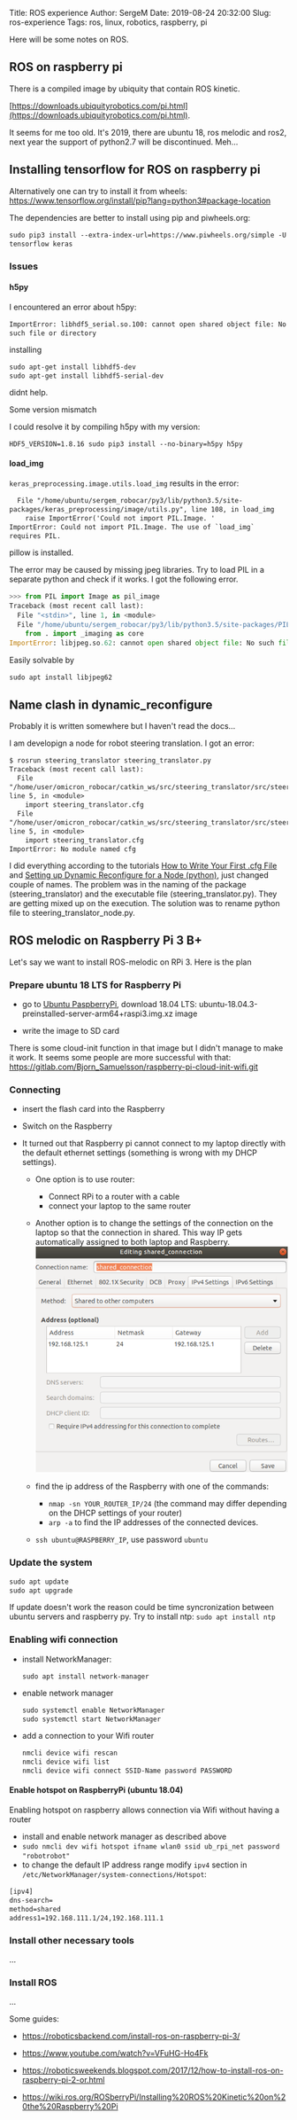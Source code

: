 Title: ROS experience
Author: SergeM
Date: 2019-08-24 20:32:00
Slug: ros-experience
Tags: ros, linux, robotics, raspberry, pi


Here will be some notes on ROS.


## ROS on raspberry pi
There is a compiled image by ubiquity that contain ROS kinetic.

[https://downloads.ubiquityrobotics.com/pi.html](https://downloads.ubiquityrobotics.com/pi.html).

It seems for me too old. It's 2019, there are ubuntu 18, ros melodic and ros2, next year the support of python2.7 will be discontinued. Meh... 


## Installing tensorflow for ROS on raspberry pi
Alternatively one can try to install it from wheels:
https://www.tensorflow.org/install/pip?lang=python3#package-location

The dependencies are better to install using pip and piwheels.org:
```
sudo pip3 install --extra-index-url=https://www.piwheels.org/simple -U tensorflow keras
```

### Issues
#### h5py
I encountered an error about h5py: 
```
ImportError: libhdf5_serial.so.100: cannot open shared object file: No such file or directory
```
installing 
```
sudo apt-get install libhdf5-dev
sudo apt-get install libhdf5-serial-dev
```
didnt help.

Some version mismatch

I could resolve it by compiling h5py with my version:
```
HDF5_VERSION=1.8.16 sudo pip3 install --no-binary=h5py h5py
```

#### load_img

`keras_preprocessing.image.utils.load_img` results in the error:
```
  File "/home/ubuntu/sergem_robocar/py3/lib/python3.5/site-packages/keras_preprocessing/image/utils.py", line 108, in load_img
    raise ImportError('Could not import PIL.Image. '
ImportError: Could not import PIL.Image. The use of `load_img` requires PIL.
```

pillow is installed. 

The error may be caused by missing jpeg libraries. Try to load PIL in a separate python and check if it works.
I got the following error.
```python
>>> from PIL import Image as pil_image
Traceback (most recent call last):
  File "<stdin>", line 1, in <module>
  File "/home/ubuntu/sergem_robocar/py3/lib/python3.5/site-packages/PIL/Image.py", line 95, in <module>
    from . import _imaging as core
ImportError: libjpeg.so.62: cannot open shared object file: No such file or directory
```

Easily solvable by 
```
sudo apt install libjpeg62
```


## Name clash in dynamic_reconfigure
Probably it is written somewhere but I haven't read the docs...

I am developign a node for robot steering translation. I got an error:
```
$ rosrun steering_translator steering_translator.py 
Traceback (most recent call last):
  File "/home/user/omicron_robocar/catkin_ws/src/steering_translator/src/steering_translator.py", line 5, in <module>
    import steering_translator.cfg
  File "/home/user/omicron_robocar/catkin_ws/src/steering_translator/src/steering_translator.py", line 5, in <module>
    import steering_translator.cfg
ImportError: No module named cfg
```

I did everything according to the tutorials [How to Write Your First .cfg File](http://wiki.ros.org/dynamic_reconfigure/Tutorials/HowToWriteYourFirstCfgFile)
and [Setting up Dynamic Reconfigure for a Node (python)](http://wiki.ros.org/dynamic_reconfigure/Tutorials/SettingUpDynamicReconfigureForANode%28python%29), just changed couple of names.
The problem was in the naming of the package (steering_translator) and the executable file (steering_translator.py). They are getting mixed up on the execution. The solution was to rename python file to steering_translator_node.py.



## ROS melodic on Raspberry Pi 3 B+

Let's say we want to install ROS-melodic on RPi 3.
Here is the plan

### Prepare ubuntu 18 LTS for Raspberry Pi

* go to [Ubuntu PaspberryPi](https://wiki.ubuntu.com/ARM/RaspberryPi), download 18.04 LTS: ubuntu-18.04.3-preinstalled-server-arm64+raspi3.img.xz image

* write the image to SD card

There is some cloud-init function in that image but I didn't manage to make it work. It seems some people are more successful with that: https://gitlab.com/Bjorn_Samuelsson/raspberry-pi-cloud-init-wifi.git 

### Connecting 

* insert the flash card into the Raspberry
* Switch on the Raspberry


* It turned out that Raspberry pi cannot connect to my laptop directly with the default ethernet settings
  (something is wrong with my DHCP settings). 

  * One option is to use router:

      * Connect RPi to a router with a cable 
      * connect your laptop to the same router
      
  * Another option is to change the settings of the connection on the laptop so that the connection in shared. This way IP gets automatically assigned to both laptop and Raspberry.
    ![connection-editor-shared-lan-connection](media/2019-08-24-ros-experience/connection-editor-shared-lan-connection.png)


  * find the ip address of the Raspberry with one of the commands:
     * `nmap -sn YOUR_ROUTER_IP/24` (the command may differ depending on the DHCP settings of your router)
     * `arp -a` to find the IP addresses of the connected devices.
  * `ssh ubuntu@RASPBERRY_IP`, use password `ubuntu`
  
### Update the system

    sudo apt update
    sudo apt upgrade

If update doesn't work the reason could be time syncronization between ubuntu servers and raspberry py. Try to install ntp: `sudo apt install ntp`

### Enabling wifi connection

* install NetworkManager: 

      sudo apt install network-manager


* enable network manager

      sudo systemctl enable NetworkManager
      sudo systemctl start NetworkManager


* add a connection to your Wifi router 

      nmcli device wifi rescan
      nmcli device wifi list
      nmcli device wifi connect SSID-Name password PASSWORD

#### Enable hotspot on RaspberryPi (ubuntu 18.04)
Enabling hotspot on raspberry allows connection via Wifi without having a router
* install and enable network manager as described above
* `sudo nmcli dev wifi hotspot ifname wlan0 ssid ub_rpi_net password "robotrobot"`
* to change the default IP address range modify `ipv4` section in `/etc/NetworkManager/system-connections/Hotspot`:

```
[ipv4]
dns-search=
method=shared
address1=192.168.111.1/24,192.168.111.1
```
    
### Install other necessary tools
...

### Install ROS

...

Some guides:

* https://roboticsbackend.com/install-ros-on-raspberry-pi-3/

* https://www.youtube.com/watch?v=VFuHG-Ho4Fk

* https://roboticsweekends.blogspot.com/2017/12/how-to-install-ros-on-raspberry-pi-2-or.html

* https://wiki.ros.org/ROSberryPi/Installing%20ROS%20Kinetic%20on%20the%20Raspberry%20Pi

